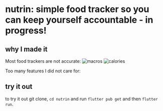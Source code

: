 # nutrin: simple food tracker so you can keep yourself accountable - in progress!

## why I made it 
Most food trackers are not accurate: 
![macros](/readmeimgs/macro.png) ![calories](/readmeimgs/calories.png)

Too many features I did not care for:

## try it out
to try it out git clone, `cd nutrin` and run `flutter pub get` and then `flutter run`. 
